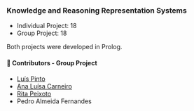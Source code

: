 ### Knowledge and Reasoning Representation Systems

  - Individual Project: 18
  - Group Project: 18

  Both projects were developed in Prolog.

#### :handshake: Contributors - Group Project 
- [Luís Pinto](https://github.com/L-Pinto)
- [Ana Luísa Carneiro](https://github.com/Analucar)
- [Rita Peixoto](https://github.com/rita-peixoto)
- Pedro Almeida Fernandes
